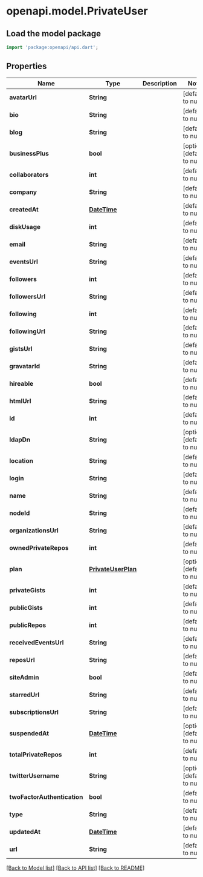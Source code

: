 # openapi.model.PrivateUser

## Load the model package
```dart
import 'package:openapi/api.dart';
```

## Properties
Name | Type | Description | Notes
------------ | ------------- | ------------- | -------------
**avatarUrl** | **String** |  | [default to null]
**bio** | **String** |  | [default to null]
**blog** | **String** |  | [default to null]
**businessPlus** | **bool** |  | [optional] [default to null]
**collaborators** | **int** |  | [default to null]
**company** | **String** |  | [default to null]
**createdAt** | [**DateTime**](DateTime.md) |  | [default to null]
**diskUsage** | **int** |  | [default to null]
**email** | **String** |  | [default to null]
**eventsUrl** | **String** |  | [default to null]
**followers** | **int** |  | [default to null]
**followersUrl** | **String** |  | [default to null]
**following** | **int** |  | [default to null]
**followingUrl** | **String** |  | [default to null]
**gistsUrl** | **String** |  | [default to null]
**gravatarId** | **String** |  | [default to null]
**hireable** | **bool** |  | [default to null]
**htmlUrl** | **String** |  | [default to null]
**id** | **int** |  | [default to null]
**ldapDn** | **String** |  | [optional] [default to null]
**location** | **String** |  | [default to null]
**login** | **String** |  | [default to null]
**name** | **String** |  | [default to null]
**nodeId** | **String** |  | [default to null]
**organizationsUrl** | **String** |  | [default to null]
**ownedPrivateRepos** | **int** |  | [default to null]
**plan** | [**PrivateUserPlan**](PrivateUserPlan.md) |  | [optional] [default to null]
**privateGists** | **int** |  | [default to null]
**publicGists** | **int** |  | [default to null]
**publicRepos** | **int** |  | [default to null]
**receivedEventsUrl** | **String** |  | [default to null]
**reposUrl** | **String** |  | [default to null]
**siteAdmin** | **bool** |  | [default to null]
**starredUrl** | **String** |  | [default to null]
**subscriptionsUrl** | **String** |  | [default to null]
**suspendedAt** | [**DateTime**](DateTime.md) |  | [optional] [default to null]
**totalPrivateRepos** | **int** |  | [default to null]
**twitterUsername** | **String** |  | [optional] [default to null]
**twoFactorAuthentication** | **bool** |  | [default to null]
**type** | **String** |  | [default to null]
**updatedAt** | [**DateTime**](DateTime.md) |  | [default to null]
**url** | **String** |  | [default to null]

[[Back to Model list]](../README.md#documentation-for-models) [[Back to API list]](../README.md#documentation-for-api-endpoints) [[Back to README]](../README.md)


